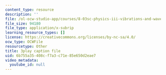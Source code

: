 ```yaml
---
content_type: resource
description: ''
file: /ol-ocw-studio-app/courses/8-03sc-physics-iii-vibrations-and-waves-fall-2016/6b755a35408cf7a3c71e85e650d2eae7_sBKHUPDUI1o.srt
file_size: 94180
file_type: application/x-subrip
learning_resource_types: []
license: https://creativecommons.org/licenses/by-nc-sa/4.0/
ocw_type: OCWFile
resourcetype: Other
title: 3play caption file
uid: 6b755a35-408c-f7a3-c71e-85e650d2eae7
video_metadata:
  youtube_id: null
---
```


